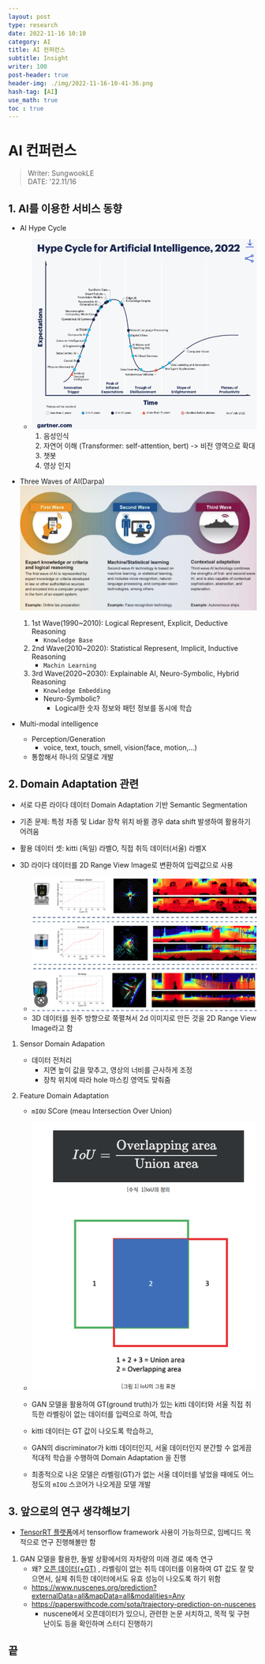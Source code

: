 ```yaml
---
layout: post
type: research
date: 2022-11-16 10:10
category: AI
title: AI 컨퍼런스
subtitle: Insight
writer: 100
post-header: true  
header-img: ./img/2022-11-16-10-41-36.png
hash-tag: [AI]
use_math: true
toc : true
---
```


# AI 컨퍼런스
> Writer: SungwookLE    
> DATE: '22.11/16    

## 1. AI를 이용한 서비스 동향

- AI Hype Cycle
    - ![](img/2022-11-16-10-41-36.png)
      1. 음성인식
      2. 자연어 이해 (Transformer: self-attention, bert) -> 비전 영역으로 확대
      3. 챗봇
      4. 영상 인지

- Three Waves of AI(Darpa)
    ![](img/2022-11-16-10-57-45.png)
    1. 1st Wave(1990~2010): Logical Represent, Explicit, Deductive Reasoning
        - `Knowledge Base`
    2. 2nd Wave(2010~2020): Statistical Represent, Implicit, Inductive Reasoning
        - `Machin Learning`
    3. 3rd Wave(2020~2030): Explainable AI, Neuro-Symbolic, Hybrid Reasoning
        - `Knowledge Embedding`
        - Neuro-Symbolic?
            - Logical한 숫자 정보와 패턴 정보를 동시에 학습

- Multi-modal intelligence
    - Perception/Generation
        - voice, text, touch, smell, vision(face, motion,...)
    - 통합해서 하나의 모델로 개발

## 2. Domain Adaptation 관련

- 서로 다른 라이다 데이터 Domain Adaptation 기반 Semantic Segmentation
- 기존 문제: 특정 차종 및 Lidar 장착 위치 바뀔 경우 data shift 발생하여 활용하기 어려움

- 활용 데이터 셋: kitti (독일) 라벨O, 직접 취득 데이터(서울) 라벨X
- 3D 라이다 데이터를 2D Range View Image로 변환하여 입력값으로 사용
    - ![](img/2022-11-16-14-19-52.png)
    - 3D 데이터를 원주 방향으로 쭉펼쳐서 2d 이미지로 만든 것을 2D Range View Image라고 함

1. Sensor Domain Adapation 
    - 데이터 전처리
        - 지면 높이 값을 맞추고, 영상의 너비를 근사하게 조정
        - 장착 위치에 따라 hole 마스킹 영역도 맞춰줌

2. Feature Domain Adaptation
    - `mIOU` SCore (meau Intersection Over Union)
    - ![](img/2022-11-16-14-14-53.png)

    - GAN 모델을 활용하여 GT(ground truth)가 있는 kitti 데이터와 서울 직접 취득한 라벨링이 없는 데이터를 입력으로 하여, 학습
    - kitti 데이터는 GT 값이 나오도록 학습하고,
    - GAN의 discriminator가 kitti 데이터인지, 서울 데이터인지 분간할 수 없게끔 적대적 학습을 수행하여 Domain Adaptation 을 진행
    - 최종적으로 나온 모델은 라벨링(GT)가 없는 서울 데이터를 넣었을 때에도 어느정도의 `mIOU` 스코어가 나오게끔 모델 개발

## 3. 앞으로의 연구 생각해보기

- [TensorRT 플랫폼](https://eehoeskrap.tistory.com/414)에서 tensorflow framework 사용이 가능하므로, 임베디드 목적으로 연구 진행해볼만 함

1. GAN 모델을 활용한, 돌발 상황에서의 자차량의 미래 경로 예측 연구
    - 왜? [오픈 데이터(+GT)](https://www.nuscenes.org/nuscenes?tutorial=prediction) , 라벨링이 없는 취득 데이터를 이용하여 GT 값도 잘 맞으면서, 실제 취득한 데이터에서도 유효 성능이 나오도록 하기 위함
    - https://www.nuscenes.org/prediction?externalData=all&mapData=all&modalities=Any
    - https://paperswithcode.com/sota/trajectory-prediction-on-nuscenes
        - nuscene에서 오픈데이터가 있으니, 관련한 논문 서치하고, 목적 및 구현 난이도 등을 확인하며 스터디 진행하기


## 끝